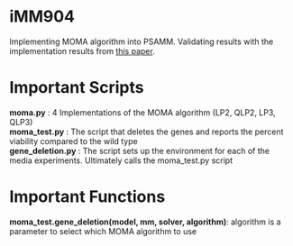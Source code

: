 # iMM904
Implementing MOMA algorithm into PSAMM. Validating results with the implementation results from <a href="http://bmcsystbiol.biomedcentral.com/articles/10.1186/1752-0509-3-37">this paper</a>.
# Important Scripts
<b>moma.py</b> : 4 Implementations of the MOMA algorithm (LP2, QLP2, LP3, QLP3)<br>
<b>moma_test.py</b> : The script that deletes the genes and reports the percent viability compared to the wild type<br>
<b>gene_deletion.py</b> : The script sets up the environment for each of the media experiments. Ultimately calls the moma_test.py script<br>

# Important Functions
<b>moma_test.gene_deletion(model, mm, solver, algorithm)</b>: algorithm is a parameter to select which MOMA algorithm to use<br>
